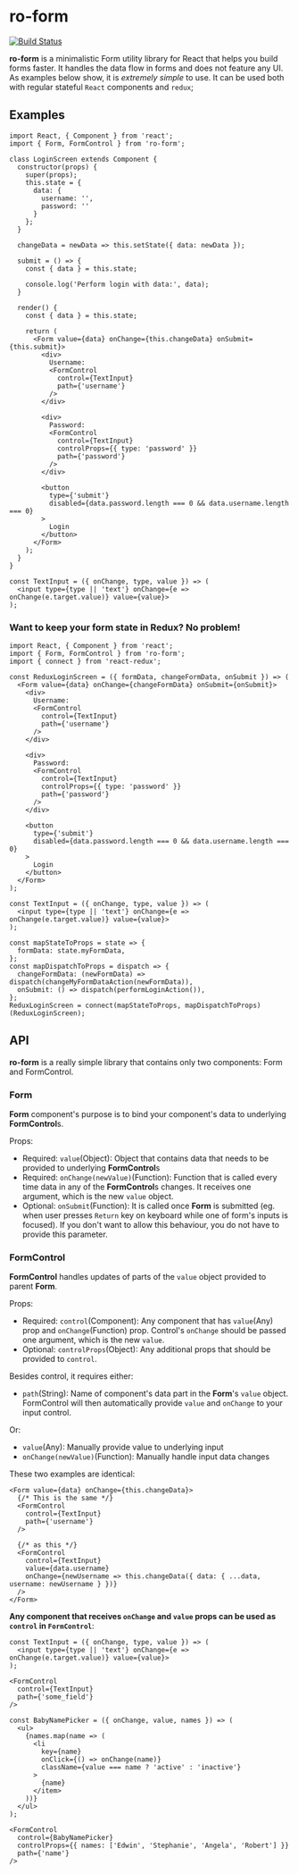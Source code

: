 # ro-form

[![Build Status](https://travis-ci.org/TeamRounded/ro-form.svg?branch=master)](https://travis-ci.org/TeamRounded/ro-form)

**ro-form** is a minimalistic Form utility library for React that helps you build forms faster. It handles the data flow in forms and does not feature any UI. As examples below show, it is *extremely simple* to use. It can be used both with regular stateful `React` components and `redux`;

## Examples

```
import React, { Component } from 'react';
import { Form, FormControl } from 'ro-form';

class LoginScreen extends Component {
  constructor(props) {
    super(props);
    this.state = {
      data: {
        username: '',
        password: ''
      }
    };
  }

  changeData = newData => this.setState({ data: newData });

  submit = () => {
    const { data } = this.state;

    console.log('Perform login with data:', data);
  }

  render() {
    const { data } = this.state;

    return (
      <Form value={data} onChange={this.changeData} onSubmit={this.submit}>
        <div>
          Username:
          <FormControl 
            control={TextInput}
            path={'username'}
          />
        </div>

        <div>
          Password:
          <FormControl 
            control={TextInput}
            controlProps={{ type: 'password' }}
            path={'password'}
          />
        </div>

        <button 
          type={'submit'} 
          disabled={data.password.length === 0 && data.username.length === 0}
        >
          Login
        </button>
      </Form>
    );
  }
}

const TextInput = ({ onChange, type, value }) => (
  <input type={type || 'text'} onChange={e => onChange(e.target.value)} value={value}>
);
```

### Want to keep your form state in Redux? No problem!

```
import React, { Component } from 'react';
import { Form, FormControl } from 'ro-form';
import { connect } from 'react-redux';

const ReduxLoginScreen = ({ formData, changeFormData, onSubmit }) => (
  <Form value={data} onChange={changeFormData} onSubmit={onSubmit}>
    <div>
      Username:
      <FormControl 
        control={TextInput}
        path={'username'}
      />
    </div>

    <div>
      Password:
      <FormControl 
        control={TextInput}
        controlProps={{ type: 'password' }}
        path={'password'}
      />
    </div>

    <button 
      type={'submit'} 
      disabled={data.password.length === 0 && data.username.length === 0}
    >
      Login
    </button>
  </Form>
);

const TextInput = ({ onChange, type, value }) => (
  <input type={type || 'text'} onChange={e => onChange(e.target.value)} value={value}>
);

const mapStateToProps = state => {
  formData: state.myFormData,
};
const mapDispatchToProps = dispatch => {
  changeFormData: (newFormData) => dispatch(changeMyFormDataAction(newFormData)),
  onSubmit: () => dispatch(performLoginAction()),
};
ReduxLoginScreen = connect(mapStateToProps, mapDispatchToProps)(ReduxLoginScreen);
```

## API

**ro-form** is a really simple library that contains only two components: Form and FormControl.

### Form

**Form** component's purpose is to bind your component's data to underlying **FormControl**s.

Props:

* Required: `value`(Object): Object that contains data that needs to be provided to underlying **FormControl**s
* Required: `onChange(newValue)`(Function): Function that is called every time data in any of the **FormControl**s changes. It receives one argument, which is the new `value` object.
* Optional: `onSubmit`(Function): It is called once **Form** is submitted (eg. when user presses `Return` key on keyboard while one of form's inputs is focused). If you don't want to allow this behaviour, you do not have to provide this parameter.

### FormControl

**FormControl** handles updates of parts of the `value` object provided to parent **Form**.

Props:

* Required: `control`(Component): Any component that has `value`(Any) prop and `onChange`(Function) prop. Control's `onChange` should be passed one argument, which is the new `value`.
* Optional: `controlProps`(Object): Any additional props that should be provided to `control`.

Besides control, it requires either:

* `path`(String): Name of component's data part in the **Form**'s `value` object. FormControl will then automatically provide `value` and `onChange` to your input control.

Or:

* `value`(Any): Manually provide value to underlying input
* `onChange(newValue)`(Function): Manually handle input data changes

These two examples are identical:

```
<Form value={data} onChange={this.changeData}>
  {/* This is the same */}
  <FormControl
    control={TextInput}
    path={'username'}
  />

  {/* as this */}
  <FormControl
    control={TextInput}
    value={data.username}
    onChange={newUsername => this.changeData({ data: { ...data, username: newUsername } })}
  />
</Form>
```

**Any component that receives `onChange` and `value` props can be used as `control` in `FormControl`**:

```
const TextInput = ({ onChange, type, value }) => (
  <input type={type || 'text'} onChange={e => onChange(e.target.value)} value={value}>
);

<FormControl
  control={TextInput}
  path={'some_field'}
/>

const BabyNamePicker = ({ onChange, value, names }) => (
  <ul>
    {names.map(name => (
      <li 
        key={name} 
        onClick={() => onChange(name)}
        className={value === name ? 'active' : 'inactive'}
      >
        {name}
      </item>
    ))}
  </ul>
);

<FormControl
  control={BabyNamePicker}
  controlProps={{ names: ['Edwin', 'Stephanie', 'Angela', 'Robert'] }}
  path={'name'}
/>
```